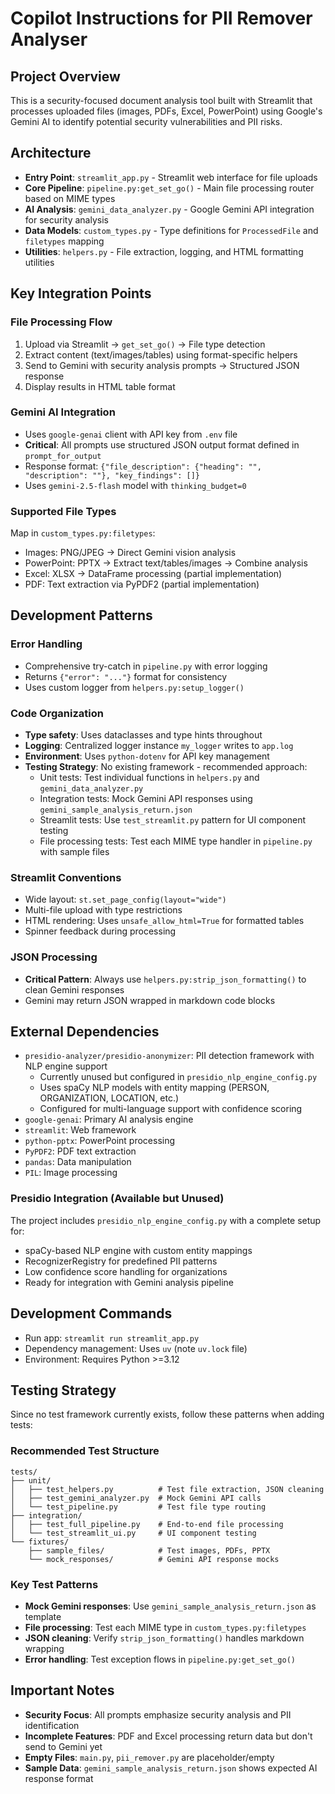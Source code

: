 # Copilot Instructions for PII Remover Analyser

## Project Overview
This is a security-focused document analysis tool built with Streamlit that processes uploaded files (images, PDFs, Excel, PowerPoint) using Google's Gemini AI to identify potential security vulnerabilities and PII risks.

## Architecture
- **Entry Point**: `streamlit_app.py` - Streamlit web interface for file uploads
- **Core Pipeline**: `pipeline.py:get_set_go()` - Main file processing router based on MIME types
- **AI Analysis**: `gemini_data_analyzer.py` - Google Gemini API integration for security analysis
- **Data Models**: `custom_types.py` - Type definitions for `ProcessedFile` and `filetypes` mapping
- **Utilities**: `helpers.py` - File extraction, logging, and HTML formatting utilities

## Key Integration Points

### File Processing Flow
1. Upload via Streamlit → `get_set_go()` → File type detection
2. Extract content (text/images/tables) using format-specific helpers
3. Send to Gemini with security analysis prompts → Structured JSON response
4. Display results in HTML table format

### Gemini AI Integration
- Uses `google-genai` client with API key from `.env` file
- **Critical**: All prompts use structured JSON output format defined in `prompt_for_output`
- Response format: `{"file_description": {"heading": "", "description": ""}, "key_findings": []}`
- Uses `gemini-2.5-flash` model with `thinking_budget=0`

### Supported File Types
Map in `custom_types.py:filetypes`:
- Images: PNG/JPEG → Direct Gemini vision analysis
- PowerPoint: PPTX → Extract text/tables/images → Combine analysis
- Excel: XLSX → DataFrame processing (partial implementation)
- PDF: Text extraction via PyPDF2 (partial implementation)

## Development Patterns

### Error Handling
- Comprehensive try-catch in `pipeline.py` with error logging
- Returns `{"error": "..."}` format for consistency
- Uses custom logger from `helpers.py:setup_logger()`

### Code Organization
- **Type safety**: Uses dataclasses and type hints throughout
- **Logging**: Centralized logger instance `my_logger` writes to `app.log`
- **Environment**: Uses `python-dotenv` for API key management
- **Testing Strategy**: No existing framework - recommended approach:
  - Unit tests: Test individual functions in `helpers.py` and `gemini_data_analyzer.py`
  - Integration tests: Mock Gemini API responses using `gemini_sample_analysis_return.json`
  - Streamlit tests: Use `test_streamlit.py` pattern for UI component testing
  - File processing tests: Test each MIME type handler in `pipeline.py` with sample files

### Streamlit Conventions
- Wide layout: `st.set_page_config(layout="wide")`
- Multi-file upload with type restrictions
- HTML rendering: Uses `unsafe_allow_html=True` for formatted tables
- Spinner feedback during processing

### JSON Processing
- **Critical Pattern**: Always use `helpers.py:strip_json_formatting()` to clean Gemini responses
- Gemini may return JSON wrapped in markdown code blocks

## External Dependencies
- `presidio-analyzer/presidio-anonymizer`: PII detection framework with NLP engine support
  - Currently unused but configured in `presidio_nlp_engine_config.py`
  - Uses spaCy NLP models with entity mapping (PERSON, ORGANIZATION, LOCATION, etc.)
  - Configured for multi-language support with confidence scoring
- `google-genai`: Primary AI analysis engine  
- `streamlit`: Web framework
- `python-pptx`: PowerPoint processing
- `PyPDF2`: PDF text extraction
- `pandas`: Data manipulation
- `PIL`: Image processing

### Presidio Integration (Available but Unused)
The project includes `presidio_nlp_engine_config.py` with a complete setup for:
- spaCy-based NLP engine with custom entity mappings
- RecognizerRegistry for predefined PII patterns
- Low confidence score handling for organizations
- Ready for integration with Gemini analysis pipeline

## Development Commands
- Run app: `streamlit run streamlit_app.py`
- Dependency management: Uses `uv` (note `uv.lock` file)
- Environment: Requires Python >=3.12

## Testing Strategy
Since no test framework currently exists, follow these patterns when adding tests:

### Recommended Test Structure
```
tests/
├── unit/
│   ├── test_helpers.py          # Test file extraction, JSON cleaning
│   ├── test_gemini_analyzer.py  # Mock Gemini API calls
│   └── test_pipeline.py         # Test file type routing
├── integration/
│   ├── test_full_pipeline.py    # End-to-end file processing
│   └── test_streamlit_ui.py     # UI component testing
└── fixtures/
    ├── sample_files/            # Test images, PDFs, PPTX
    └── mock_responses/          # Gemini API response mocks
```

### Key Test Patterns
- **Mock Gemini responses**: Use `gemini_sample_analysis_return.json` as template
- **File processing**: Test each MIME type in `custom_types.py:filetypes`
- **JSON cleaning**: Verify `strip_json_formatting()` handles markdown wrapping
- **Error handling**: Test exception flows in `pipeline.py:get_set_go()`

## Important Notes
- **Security Focus**: All prompts emphasize security analysis and PII identification
- **Incomplete Features**: PDF and Excel processing return data but don't send to Gemini yet
- **Empty Files**: `main.py`, `pii_remover.py` are placeholder/empty
- **Sample Data**: `gemini_sample_analysis_return.json` shows expected AI response format
